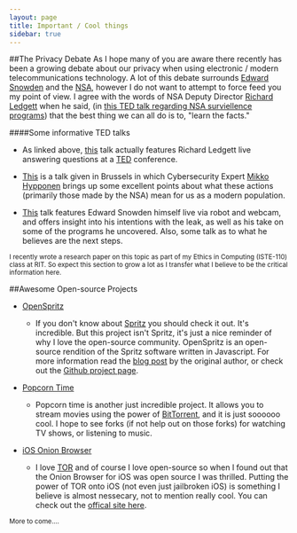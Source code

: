 ```yaml
---
layout: page
title: Important / Cool things
sidebar: true
---
```

##The Privacy Debate
As I hope many of you are aware there recently has been a growing debate about our privacy when using electronic
 / modern telecommunications technology. A lot of this debate surrounds [Edward Snowden](http://en.wikipedia.org/wiki/Edward_Snowden)
 and the [NSA](http://en.wikipedia.org/wiki/National_Security_Agency), however I do not want to attempt to
 force feed you my point of view. I agree with the words of NSA Deputy Director [Richard Ledgett](http://en.wikipedia.org/wiki/Richard_Ledgett)
 when he said, (in [this TED talk regarding NSA surviellence programs](http://www.ted.com/talks/richard_ledgett_the_nsa_responds_to_edward_snowden_s_ted_talk))
 that the best thing we can all do is to, "learn the facts." 

####Some informative TED talks
* As linked above, [this](http://www.ted.com/talks/richard_ledgett_the_nsa_responds_to_edward_snowden_s_ted_talk) talk
actually features Richard Ledgett live answering questions at a [TED](http://www.ted.com/) conference.

* [This](http://www.ted.com/talks/mikko_hypponen_how_the_nsa_betrayed_the_world_s_trust_time_to_act) is a talk given in
 Brussels in which Cybersecurity Expert [Mikko Hypponen](http://www.ted.com/talks/mikko_hypponen_how_the_nsa_betrayed_the_world_s_trust_time_to_act)
 brings up some excellent points about what these actions (primarily those made by the NSA) mean for us as a
 modern population.

* [This](http://www.ted.com/talks/edward_snowden_here_s_how_we_take_back_the_internet) talk features Edward Snowden
 himself live via robot and webcam, and offers insight into his intentions with the leak, as well as his take on
 some of the programs he uncovered. Also, some talk as to what he believes are the next steps.

<small>I recently wrote a research paper on this topic as part of my Ethics in Computing (ISTE-110) class at RIT. So expect
this section to grow a lot as I transfer what I believe to be the critical information here.</small>


##Awesome Open-source Projects
* [OpenSpritz](https://github.com/Miserlou/OpenSpritz)
    * If you don't know about [Spritz](http://www.spritzinc.com/) you should check it out. It's incredible. But this project
    isn't Spritz, it's just a nice reminder of why I love the open-source community. OpenSpritz is an open-source rendition
    of the Spritz software written in Javascript. For more information read the [blog post](https://gun.io/blog/openspritz-a-free-speed-reading-bookmarklet/)
    by the original author, or check out the [Github project page](https://github.com/Miserlou/OpenSpritz).

* [Popcorn Time](https://github.com/popcorn-team/popcorn-app)
    * Popcorn time is another just incredible project. It allows you to stream movies using the power of [BitTorrent](http://en.wikipedia.org/wiki/BitTorrent),
    and it is just soooooo cool. I hope to see forks (if not help out on those forks) for watching TV shows, or listening
    to music.

* [iOS Onion Browser](https://github.com/mtigas/iOS-OnionBrowser)
    * I love [TOR](https://www.torproject.org/) and of course I love open-source so when I found out that the Onion Browser
    for iOS was open source I was thrilled. Putting the power of TOR onto iOS (not even just jailbroken iOS) is something I believe
    is almost nessecary, not to mention really cool. You can check out the [offical site here](https://mike.tig.as/onionbrowser/).

<small>More to come....</small>
